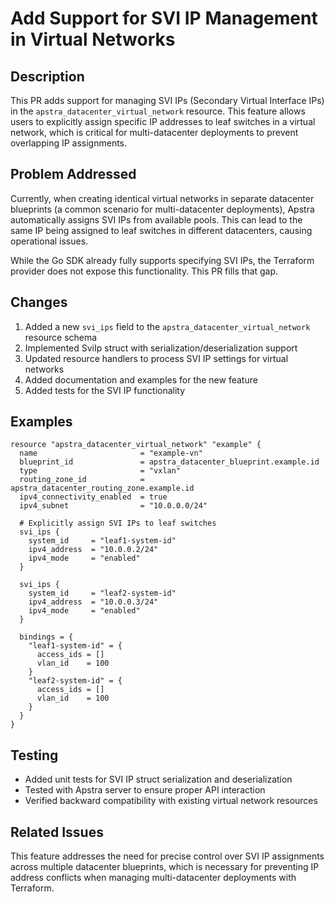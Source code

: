 # Add Support for SVI IP Management in Virtual Networks

## Description

This PR adds support for managing SVI IPs (Secondary Virtual Interface IPs) in the `apstra_datacenter_virtual_network` resource. This feature allows users to explicitly assign specific IP addresses to leaf switches in a virtual network, which is critical for multi-datacenter deployments to prevent overlapping IP assignments.

## Problem Addressed

Currently, when creating identical virtual networks in separate datacenter blueprints (a common scenario for multi-datacenter deployments), Apstra automatically assigns SVI IPs from available pools. This can lead to the same IP being assigned to leaf switches in different datacenters, causing operational issues.

While the Go SDK already fully supports specifying SVI IPs, the Terraform provider does not expose this functionality. This PR fills that gap.

## Changes

1. Added a new `svi_ips` field to the `apstra_datacenter_virtual_network` resource schema
2. Implemented SviIp struct with serialization/deserialization support
3. Updated resource handlers to process SVI IP settings for virtual networks
4. Added documentation and examples for the new feature
5. Added tests for the SVI IP functionality

## Examples

```hcl
resource "apstra_datacenter_virtual_network" "example" {
  name                       = "example-vn"
  blueprint_id               = apstra_datacenter_blueprint.example.id
  type                       = "vxlan"
  routing_zone_id            = apstra_datacenter_routing_zone.example.id
  ipv4_connectivity_enabled  = true
  ipv4_subnet                = "10.0.0.0/24"
  
  # Explicitly assign SVI IPs to leaf switches
  svi_ips {
    system_id     = "leaf1-system-id"
    ipv4_address  = "10.0.0.2/24"
    ipv4_mode     = "enabled"
  }
  
  svi_ips {
    system_id     = "leaf2-system-id"
    ipv4_address  = "10.0.0.3/24"
    ipv4_mode     = "enabled"
  }

  bindings = {
    "leaf1-system-id" = {
      access_ids = []
      vlan_id    = 100
    }
    "leaf2-system-id" = {
      access_ids = []
      vlan_id    = 100
    }
  }
}
```

## Testing

- Added unit tests for SVI IP struct serialization and deserialization
- Tested with Apstra server to ensure proper API interaction
- Verified backward compatibility with existing virtual network resources

## Related Issues

This feature addresses the need for precise control over SVI IP assignments across multiple datacenter blueprints, which is necessary for preventing IP address conflicts when managing multi-datacenter deployments with Terraform.